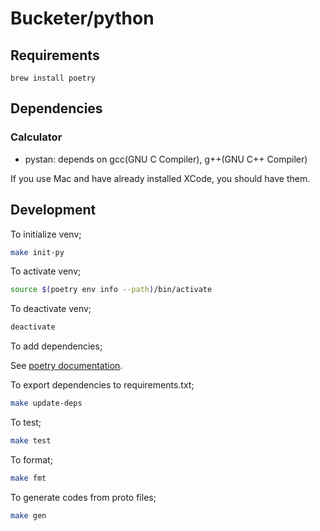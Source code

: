 # Bucketer/python

## Requirements

```
brew install poetry
```

## Dependencies

### Calculator

- pystan: depends on gcc(GNU C Compiler), g++(GNU C++ Compiler)

If you use Mac and have already installed XCode, you should have them.

## Development

To initialize venv;

```sh
make init-py
```

To activate venv;

```sh
source $(poetry env info --path)/bin/activate
```

To deactivate venv;

```sh
deactivate
```

To add dependencies;

See [poetry documentation](https://python-poetry.org/docs/).

To export dependencies to requirements.txt;

```sh
make update-deps
```

To test;

```sh
make test
```

To format;

```sh
make fmt
```

To generate codes from proto files;

```sh
make gen
```
